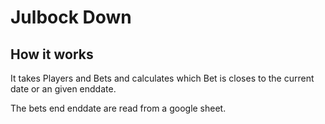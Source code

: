# Julbock Down

## How it works

It takes Players and Bets and calculates which Bet is closes to the current date
or an given enddate.

The bets end enddate are read from a google sheet.
